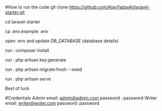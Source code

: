 #How to run the code
git clone https://github.com/AjayYadavAi/laravel-starter.git

cd laravel-starter

cp .env.example .env

open .env and update DB_DATABASE (database details)

run : composer install

run : php artisan key:generate

run : php artisan migrate:fresh --seed

run : php artisan serve

Best of luck

#Credentials
Admin
email: admin@admin.com
password : password
Writer
email: writer@writer.com
password: password
